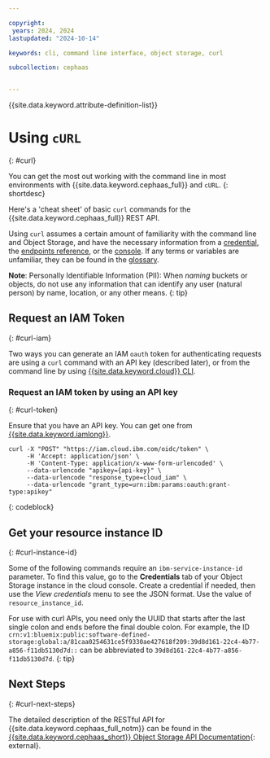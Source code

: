 ```yaml
---

copyright:
 years: 2024, 2024
lastupdated: "2024-10-14"

keywords: cli, command line interface, object storage, curl

subcollection: cephaas


---
```


{{site.data.keyword.attribute-definition-list}}

# Using `cURL`
{: #curl}

You can get the most out working with the command line in most environments with {{site.data.keyword.cephaas_full}} and `cURL`.
{: shortdesc}

Here's a 'cheat sheet' of basic `curl` commands for the {{site.data.keyword.cephaas_full}} REST API.



Using `curl` assumes a certain amount of familiarity with the command line and Object Storage, and have the necessary information from a [credential](/docs/cephaas?topic=cephaas-credentials-overview), the [endpoints reference](/docs/cephaas?topic=cephaas-endpoints), or the [console](/docs/cephaas?topic=cephaas-getting-started). If any terms or variables are unfamiliar, they can be found in the [glossary](/docs/overview?topic=overview-glossary).

**Note**: Personally Identifiable Information (PII): When _naming_ buckets or objects, do not use any information that can identify any user (natural person) by name, location, or any other means.
{: tip}

## Request an IAM Token
{: #curl-iam}

Two ways you can generate an IAM `oauth` token for authenticating requests are using a `curl` command with an API key (described later), or from the command line by using [{{site.data.keyword.cloud}} CLI](/docs/cli?topic=cli-ibmcloud_commands_iam#ibmcloud_iam_oauth_tokens).

### Request an IAM token by using an API key
{: #curl-token}

Ensure that you have an API key. You can get one from [{{site.data.keyword.iamlong}}](https://cloud.ibm.com/iam/apikeys).

```curl
curl -X "POST" "https://iam.cloud.ibm.com/oidc/token" \
     -H 'Accept: application/json' \
     -H 'Content-Type: application/x-www-form-urlencoded' \
     --data-urlencode "apikey={api-key}" \
     --data-urlencode "response_type=cloud_iam" \
     --data-urlencode "grant_type=urn:ibm:params:oauth:grant-type:apikey"
```
{: codeblock}

## Get your resource instance ID
{: #curl-instance-id}

Some of the following commands require an `ibm-service-instance-id` parameter. To find this value, go to the **Credentials** tab of your Object Storage instance in the cloud console. Create a credential if needed, then use the _View credentials_ menu to see the JSON format. Use the value of `resource_instance_id`.

For use with curl APIs, you need only the UUID that starts after the last single colon and ends before the final double colon. For example, the ID `crn:v1:bluemix:public:software-defined-storage:global:a/81caa0254631ce5f9330ae427618f209:39d8d161-22c4-4b77-a856-f11db5130d7d::` can be abbreviated to `39d8d161-22c4-4b77-a856-f11db5130d7d`.
{: tip}



## Next Steps
{: #curl-next-steps}

The detailed description of the RESTful API for {{site.data.keyword.cephaas_full_notm}} can be found in the [{{site.data.keyword.cephaas_short}} Object Storage API Documentation](https://cloud.ibm.com/apidocs/object-storage){: external}.

